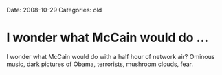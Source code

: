 Date: 2008-10-29
Categories: old

# I wonder what McCain would do ...

I wonder what McCain would do with a half hour of network air?  Ominous music, dark pictures of Obama, terrorists, mushroom clouds, fear.
